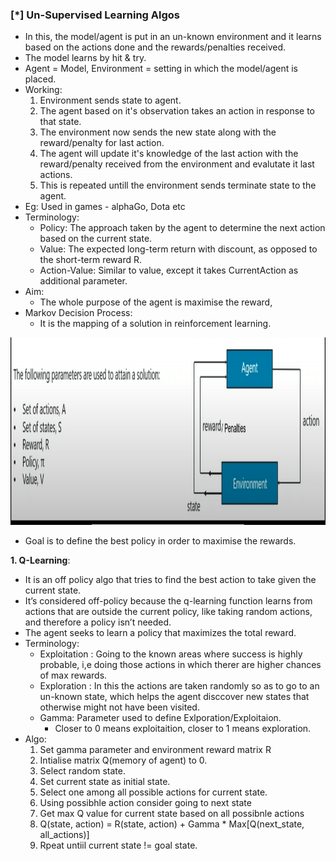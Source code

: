
### [\*] Un-Supervised Learning Algos
  * In this, the model/agent is put in an un-known environment and it learns based on the actions done and the rewards/penalties received.
  * The model learns by hit & try.
  * Agent = Model, Environment = setting in which the model/agent is placed.
  * Working:
    1. Environment sends state to agent.
    2. The agent based on it's observation takes an action in response to that state.
    3. The environment now sends the new state along with the reward/penalty for last action.
    4. The agent will update it's knowledge of the last action with the reward/penalty received from the environment and evalutate it last actions.
    5. This is repeated untill the environment sends terminate state to the agent.
  * Eg: Used in games - alphaGo, Dota etc
  * Terminology:
    * Policy: The approach taken by the agent to determine the next action based on the current state.
    * Value: The expected long-term return with discount, as opposed to the short-term reward R.
    * Action-Value: Similar to value, except it takes CurrentAction as additional parameter.
  * Aim:
    * The whole purpose of the agent is maximise the reward,
  * Markov Decision Process:
    * It is the mapping of a solution in reinforcement learning.

<img src="./markov.jpg" width="700" height="300"> </img>

  * Goal is to define the best policy in order to maximise the rewards.

**1. Q-Learning**:
  * It is an off policy algo that tries to find the best action to take given the current state. 
  * It’s considered off-policy because the q-learning function learns from actions that are outside the current policy, like taking random actions, and therefore a policy isn’t needed. 
  * The agent seeks to learn a policy that maximizes the total reward.
  * Terminology:
    * Exploitation : Going to the known areas where success is highly probable, i,e doing those actions in which  therer are higher chances of max rewards.
    * Exploration : In this the actions are taken randomly so as to go to an un-known state, which helps the agent disccover new states that otherwise might not have been visited.
    * Gamma: Parameter used to define Exlporation/Exploitaion.
      - Closer to 0 means exploitaition, closer to 1 means exploration.
  * Algo:
    1. Set gamma parameter and environment reward matrix R
    2. Intialise matrix Q(memory of agent) to 0.
    3. Select random state. 
    4. Set current state as initial state.
    5. Select one among all possible actions for current state.
    6. Using possibhle action consider going to next state
    7. Get max Q value for current state based on all possibnle actions
    8. Q(state, action) = R(state, action) + Gamma * Max[Q(next\_state, all\_actions)]
    9. Rpeat untiil current state != goal state.
